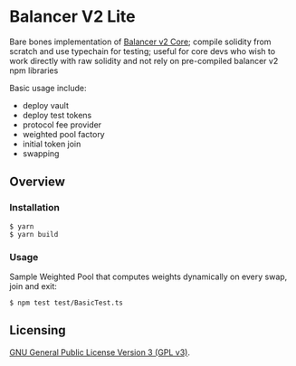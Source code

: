 # Balancer V2 Lite

Bare bones implementation of [Balancer v2 Core](https://github.com/balancer/balancer-v2-monorepo); compile solidity from scratch and use typechain for testing; useful for 
core devs who wish to work directly with raw solidity and not rely on pre-compiled balancer v2 npm libraries

Basic usage include:
* deploy vault
* deploy test tokens
* protocol fee provider
* weighted pool factory
* initial token join
* swapping

## Overview

### Installation

```console
$ yarn
$ yarn build
```

### Usage

Sample Weighted Pool that computes weights dynamically on every swap, join and exit:

```
$ npm test test/BasicTest.ts
```

## Licensing

[GNU General Public License Version 3 (GPL v3)](../../LICENSE).
